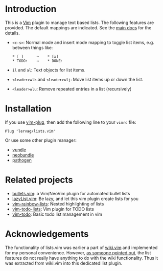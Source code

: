 # Introduction

This is a [Vim](http://www.vim.org/) plugin to manage text based lists. The
following features are provided. The default mappings are indicated. See the
[main docs](doc/lists.txt) for the details.

* `<c-s>`: Normal mode and insert mode mapping to toggle list items, e.g. between things like:

    ```
    * [ ]      →    * [x]
    * TODO:    →    * DONE:
    ```

* `il` and `al`: Text objects for list items.
* `<leader>wlk` and `<leader>wlj`: Move list items up or down the list.
* `<leader>wlu`: Remove repeated entries in a list (recursively)

# Installation

If you use [vim-plug](https://github.com/junegunn/vim-plug), then add the
following line to your `vimrc` file:

```vim
Plug 'lervag/lists.vim'
```

Or use some other plugin manager:
* [vundle](https://github.com/gmarik/vundle)
* [neobundle](https://github.com/Shougo/neobundle.vim)
* [pathogen](https://github.com/tpope/vim-pathogen)

# Related projects

* [bullets.vim](https://github.com/dkarter/bullets.vim): a Vim/NeoVim plugin for automated bullet lists
* [lazyList.vim](https://github.com/KabbAmine/lazyList.vim): Be lazy, and let this vim plugin create lists for you
* [vim-rainbow-lists](https://github.com/lervag/vim-rainbow-lists): Nested highlighting of lists
* [vim-todo-lists](https://github.com/aserebryakov/vim-todo-lists): Vim plugin for TODO lists
* [vim-todo](https://github.com/cathywu/vim-todo): Basic todo list management in vim

# Acknowledgements

The functionality of lists.vim was earlier a part of
[wiki.vim](https://github.com/lervag/wiki.vim) and implemented for my personal
convenience. However, [as someone pointed
out](https://github.com/lervag/wiki.vim/issues/131), the list features do not
really have anything to do with the wiki functionality. Thus it was extracted
from wiki.vim into this dedicated list plugin.

